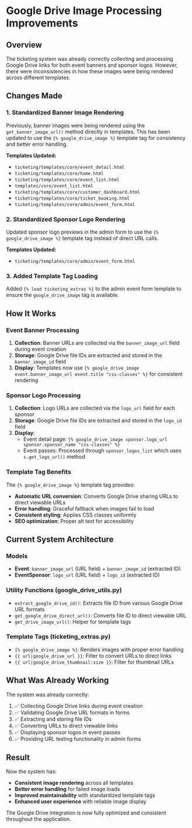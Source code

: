 # Google Drive Image Processing Improvements

## Overview
The ticketing system was already correctly collecting and processing Google Drive links for both event banners and sponsor logos. However, there were inconsistencies in how these images were being rendered across different templates.

## Changes Made

### 1. Standardized Banner Image Rendering
Previously, banner images were being rendered using the `get_banner_image_url()` method directly in templates. This has been updated to use the `{% google_drive_image %}` template tag for consistency and better error handling.

**Templates Updated:**
- `ticketing/templates/core/event_detail.html`
- `ticketing/templates/core/home.html` 
- `ticketing/templates/core/event_list.html`
- `templates/core/event_list.html`
- `ticketing/templates/core/customer_dashboard.html`
- `ticketing/templates/core/ticket_booking.html`
- `ticketing/templates/core/admin/event_form.html`

### 2. Standardized Sponsor Logo Rendering
Updated sponsor logo previews in the admin form to use the `{% google_drive_image %}` template tag instead of direct URL calls.

**Templates Updated:**
- `ticketing/templates/core/admin/event_form.html`

### 3. Added Template Tag Loading
Added `{% load ticketing_extras %}` to the admin event form template to ensure the `google_drive_image` tag is available.

## How It Works

### Event Banner Processing
1. **Collection**: Banner URLs are collected via the `banner_image_url` field during event creation
2. **Storage**: Google Drive file IDs are extracted and stored in the `banner_image_id` field
3. **Display**: Templates now use `{% google_drive_image event.banner_image_url event.title "css-classes" %}` for consistent rendering

### Sponsor Logo Processing
1. **Collection**: Logo URLs are collected via the `logo_url` field for each sponsor
2. **Storage**: Google Drive file IDs are extracted and stored in the `logo_id` field
3. **Display**: 
   - Event detail page: `{% google_drive_image sponsor.logo_url sponsor.sponsor_name "css-classes" %}`
   - Event passes: Processed through `sponsor_logos_list` which uses `s.get_logo_url()` method

### Template Tag Benefits
The `{% google_drive_image %}` template tag provides:
- **Automatic URL conversion**: Converts Google Drive sharing URLs to direct viewable URLs
- **Error handling**: Graceful fallback when images fail to load
- **Consistent styling**: Applies CSS classes uniformly
- **SEO optimization**: Proper alt text for accessibility

## Current System Architecture

### Models
- **Event**: `banner_image_url` (URL field) + `banner_image_id` (extracted ID)
- **EventSponsor**: `logo_url` (URL field) + `logo_id` (extracted ID)

### Utility Functions (google_drive_utils.py)
- `extract_google_drive_id()`: Extracts file ID from various Google Drive URL formats
- `get_google_drive_direct_url()`: Converts file ID to direct viewable URL
- `get_drive_image_url()`: Helper for template tags

### Template Tags (ticketing_extras.py)
- `{% google_drive_image %}`: Renders images with proper error handling
- `{{ url|google_drive_url }}`: Filter to convert URLs to direct links
- `{{ url|google_drive_thumbnail:size }}`: Filter for thumbnail URLs

## What Was Already Working

The system was already correctly:
1. ✅ Collecting Google Drive links during event creation
2. ✅ Validating Google Drive URL formats in forms
3. ✅ Extracting and storing file IDs
4. ✅ Converting URLs to direct viewable links
5. ✅ Displaying sponsor logos in event passes
6. ✅ Providing URL testing functionality in admin forms

## Result

Now the system has:
- **Consistent image rendering** across all templates
- **Better error handling** for failed image loads
- **Improved maintainability** with standardized template tags
- **Enhanced user experience** with reliable image display

The Google Drive integration is now fully optimized and consistent throughout the application.
